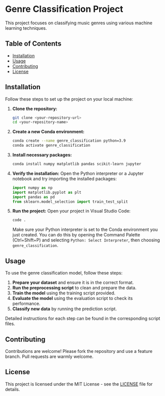 # Genre Classification Project

This project focuses on classifying music genres using various machine learning techniques.

## Table of Contents
- [Installation](#installation)
- [Usage](#usage)
- [Contributing](#contributing)
- [License](#license)

## Installation

Follow these steps to set up the project on your local machine:

1. **Clone the repository:**
    ```sh
    git clone <your-repository-url>
    cd <your-repository-name>
    ```

2. **Create a new Conda environment:**
    ```sh
    conda create --name genre_classification python=3.9
    conda activate genre_classification
    ```

3. **Install necessary packages:**
    ```sh
    conda install numpy matplotlib pandas scikit-learn jupyter
    ```

4. **Verify the installation:**
    Open the Python interpreter or a Jupyter notebook and try importing the installed packages:
    ```python
    import numpy as np
    import matplotlib.pyplot as plt
    import pandas as pd
    from sklearn.model_selection import train_test_split
    ```

5. **Run the project:**
    Open your project in Visual Studio Code:
    ```sh
    code .
    ```
    Make sure your Python interpreter is set to the Conda environment you just created. You can do this by opening the Command Palette (Ctrl+Shift+P) and selecting `Python: Select Interpreter`, then choosing `genre_classification`.

## Usage

To use the genre classification model, follow these steps:

1. **Prepare your dataset** and ensure it is in the correct format.
2. **Run the preprocessing script** to clean and prepare the data.
3. **Train the model** using the training script provided.
4. **Evaluate the model** using the evaluation script to check its performance.
5. **Classify new data** by running the prediction script.

Detailed instructions for each step can be found in the corresponding script files.

## Contributing

Contributions are welcome! Please fork the repository and use a feature branch. Pull requests are warmly welcome.

## License

This project is licensed under the MIT License - see the [LICENSE](LICENSE) file for details.
